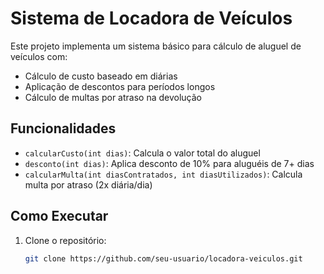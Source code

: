 # Sistema de Locadora de Veículos

Este projeto implementa um sistema básico para cálculo de aluguel de veículos com:
- Cálculo de custo baseado em diárias
- Aplicação de descontos para períodos longos
- Cálculo de multas por atraso na devolução

## Funcionalidades

- `calcularCusto(int dias)`: Calcula o valor total do aluguel
- `desconto(int dias)`: Aplica desconto de 10% para aluguéis de 7+ dias
- `calcularMulta(int diasContratados, int diasUtilizados)`: Calcula multa por atraso (2x diária/dia)

## Como Executar

1. Clone o repositório:
   ```bash
   git clone https://github.com/seu-usuario/locadora-veiculos.git
